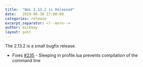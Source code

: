 ```yaml
---
title:  "WoL 2.13.2 is Released"
date:   2019-06-30 17:00:00
categories: release
excerpt_separator: <!--more-->
author: mickkay
layout: post
---
```

The 2.13.2 is a small bugfix release.
<!--more-->
* Fixes [#235](https://github.com/wizards-of-lua/wizards-of-lua/issues/235) - Sleeping in profile.lua prevents compilation of the command line
